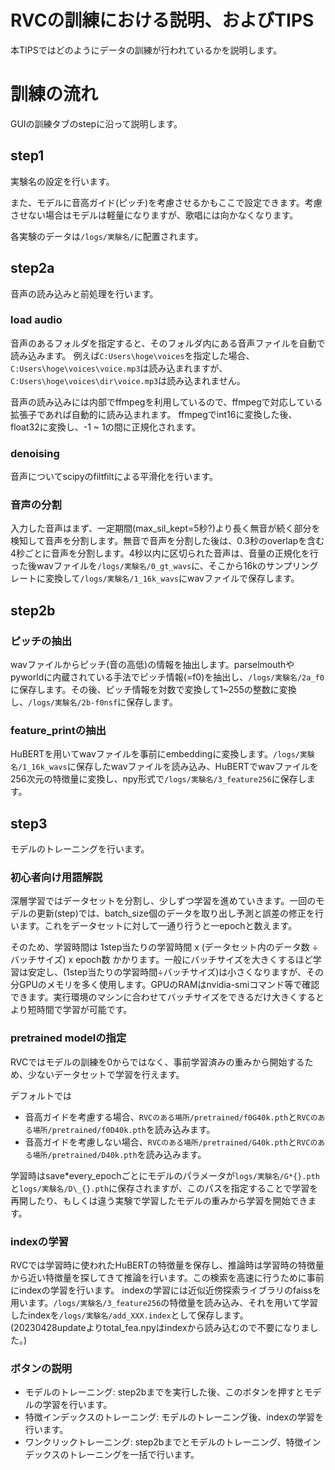 # RVCの訓練における説明、およびTIPS

本TIPSではどのようにデータの訓練が行われているかを説明します。

# 訓練の流れ

GUIの訓練タブのstepに沿って説明します。

## step1

実験名の設定を行います。

また、モデルに音高ガイド(ピッチ)を考慮させるかもここで設定できます。考慮させない場合はモデルは軽量になりますが、歌唱には向かなくなります。

各実験のデータは`/logs/実験名/`に配置されます。

## step2a

音声の読み込みと前処理を行います。

### load audio

音声のあるフォルダを指定すると、そのフォルダ内にある音声ファイルを自動で読み込みます。
例えば`C:Users\hoge\voices`を指定した場合、`C:Users\hoge\voices\voice.mp3`は読み込まれますが、`C:Users\hoge\voices\dir\voice.mp3`は読み込まれません。

音声の読み込みには内部でffmpegを利用しているので、ffmpegで対応している拡張子であれば自動的に読み込まれます。
ffmpegでint16に変換した後、float32に変換し、-1 ~ 1の間に正規化されます。

### denoising

音声についてscipyのfiltfiltによる平滑化を行います。

### 音声の分割

入力した音声はまず、一定期間(max_sil_kept=5秒?)より長く無音が続く部分を検知して音声を分割します。無音で音声を分割した後は、0.3秒のoverlapを含む4秒ごとに音声を分割します。4秒以内に区切られた音声は、音量の正規化を行った後wavファイルを`/logs/実験名/0_gt_wavs`に、そこから16kのサンプリングレートに変換して`/logs/実験名/1_16k_wavs`にwavファイルで保存します。

## step2b

### ピッチの抽出

wavファイルからピッチ(音の高低)の情報を抽出します。parselmouthやpyworldに内蔵されている手法でピッチ情報(=f0)を抽出し、`/logs/実験名/2a_f0`に保存します。その後、ピッチ情報を対数で変換して1~255の整数に変換し、`/logs/実験名/2b-f0nsf`に保存します。

### feature_printの抽出

HuBERTを用いてwavファイルを事前にembeddingに変換します。`/logs/実験名/1_16k_wavs`に保存したwavファイルを読み込み、HuBERTでwavファイルを256次元の特徴量に変換し、npy形式で`/logs/実験名/3_feature256`に保存します。

## step3

モデルのトレーニングを行います。

### 初心者向け用語解説

深層学習ではデータセットを分割し、少しずつ学習を進めていきます。一回のモデルの更新(step)では、batch_size個のデータを取り出し予測と誤差の修正を行います。これをデータセットに対して一通り行うと一epochと数えます。

そのため、学習時間は 1step当たりの学習時間 x (データセット内のデータ数 ÷ バッチサイズ) x epoch数 かかります。一般にバッチサイズを大きくするほど学習は安定し、(1step当たりの学習時間÷バッチサイズ)は小さくなりますが、その分GPUのメモリを多く使用します。GPUのRAMはnvidia-smiコマンド等で確認できます。実行環境のマシンに合わせてバッチサイズをできるだけ大きくするとより短時間で学習が可能です。

### pretrained modelの指定

RVCではモデルの訓練を0からではなく、事前学習済みの重みから開始するため、少ないデータセットで学習を行えます。

デフォルトでは

- 音高ガイドを考慮する場合、`RVCのある場所/pretrained/f0G40k.pth`と`RVCのある場所/pretrained/f0D40k.pth`を読み込みます。
- 音高ガイドを考慮しない場合、`RVCのある場所/pretrained/G40k.pth`と`RVCのある場所/pretrained/D40k.pth`を読み込みます。

学習時はsave*every_epochごとにモデルのパラメータが`logs/実験名/G*{}.pth`と`logs/実験名/D\_{}.pth`に保存されますが、このパスを指定することで学習を再開したり、もしくは違う実験で学習したモデルの重みから学習を開始できます。

### indexの学習

RVCでは学習時に使われたHuBERTの特徴量を保存し、推論時は学習時の特徴量から近い特徴量を探してきて推論を行います。この検索を高速に行うために事前にindexの学習を行います。
indexの学習には近似近傍探索ライブラリのfaissを用います。`/logs/実験名/3_feature256`の特徴量を読み込み、それを用いて学習したindexを`/logs/実験名/add_XXX.index`として保存します。
(20230428updateよりtotal_fea.npyはindexから読み込むので不要になりました。)

### ボタンの説明

- モデルのトレーニング: step2bまでを実行した後、このボタンを押すとモデルの学習を行います。
- 特徴インデックスのトレーニング: モデルのトレーニング後、indexの学習を行います。
- ワンクリックトレーニング: step2bまでとモデルのトレーニング、特徴インデックスのトレーニングを一括で行います。
